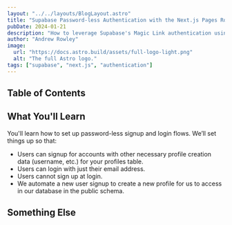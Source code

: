 ```yaml
---
layout: "../../layouts/BlogLayout.astro"
title: "Supabase Password-less Authentication with the Next.js Pages Router"
pubDate: 2024-01-21
description: "How to leverage Supabase's Magic Link authentication using Next.js' Pages router."
author: "Andrew Rowley"
image:
  url: "https://docs.astro.build/assets/full-logo-light.png"
  alt: "The full Astro logo."
tags: ["supabase", "next.js", "authentication"]
---
```


## Table of Contents

## What You'll Learn

You'll learn how to set up password-less signup and login flows. We’ll set things up so that:

- Users can signup for accounts with other necessary profile creation data (username, etc.) for your profiles table.
- Users can login with just their email address.
- Users cannot sign up at login.
- We automate a new user signup to create a new profile for us to access in our database in the public schema.

## Something Else
